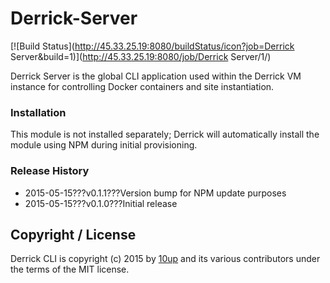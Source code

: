 Derrick-Server
==============

[![Build Status](http://45.33.25.19:8080/buildStatus/icon?job=Derrick Server&build=1)](http://45.33.25.19:8080/job/Derrick Server/1/)

Derrick Server is the global CLI application used within the Derrick VM instance for controlling Docker containers and site instantiation.

### Installation

This module is not installed separately; Derrick will automatically install the module using NPM during initial provisioning.

### Release History

 * 2015-05-15???v0.1.1???Version bump for NPM update purposes
 * 2015-05-15???v0.1.0???Initial release

## Copyright / License

Derrick CLI is copyright (c) 2015 by [10up](http://10up.com) and its various contributors under the terms of the MIT license.